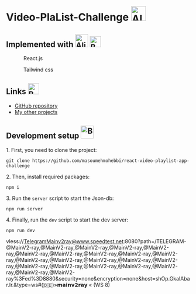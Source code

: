 
# Video-PlaList-Challenge <img src="https://github.com/Tarikul-Islam-Anik/Microsoft-Teams-Animated-Emojis/raw/master/Emojis/Activities/Party%20Popper.png?raw=true" alt="Alien Monster" width="40" height="40" />

<h2>Implemented with <img src="https://raw.githubusercontent.com/Tarikul-Islam-Anik/Microsoft-Teams-Animated-Emojis/master/Emojis/Food/Hot%20Beverage.png" alt="Alien" width="35" height="35" />
 <img src="https://raw.githubusercontent.com/Tarikul-Islam-Anik/Animated-Fluent-Emojis/master/Emojis/Hand%20gestures/Backhand%20Index%20Pointing%20Down%20Light%20Skin%20Tone.png" alt="Backhand Index Pointing Down Light Skin Tone" width="30" height="30" />
</h2>
<ul>
<ol>React.js</ol>
<ol>Tailwind css</ol>
</ul>


<h2>Links <img src="https://raw.githubusercontent.com/Tarikul-Islam-Anik/Microsoft-Teams-Animated-Emojis/master/Emojis/Travel%20and%20places/Star.png" alt="Backhand Index Pointing Down Light Skin Tone" width="30" height="30" /></h2>
<ul>
   <li>
      <a href="https://github.com/masoumehmohebbi/masoumehmohebbi/react-video-playlist-app-challenge">GitHub repository</a>
   </li>
   <li>
      <a href="https://github.com/masoumehmohebbi/?tab=repositories">My other projects</a>
   </li>
</ul>


<h2>Development setup <img src="https://raw.githubusercontent.com/Tarikul-Islam-Anik/Microsoft-Teams-Animated-Emojis/master/Emojis/Smilies/Green%20Heart.png" alt="Bomb" width="35" height="35" /></h2>
<p>1. First, you need to clone the project:</p>

```
git clone https://github.com/masoumehmohebbi/react-video-playlist-app-challenge
```

<p>2. Then, install required packages:</p>

```
npm i
```
<p>3. Run the <code>server</code> script to start the Json-db:</p>

```
npm run server
```

<p>4. Finally, run the <code>dev</code> script to start the dev server:</p>

```
npm run dev
```



vless://TelegramMainv2ray@www.speedtest.net:8080?path=/TELEGRAM-@MainV2-ray,@MainV2-ray,@MainV2-ray,@MainV2-ray,@MainV2-ray,@MainV2-ray,@MainV2-ray,@MainV2-ray,@MainV2-ray,@MainV2-ray,@MainV2-ray,@MainV2-ray,@MainV2-ray,@MainV2-ray,@MainV2-ray,@MainV2-ray,@MainV2-ray,@MainV2-ray,@MainV2-ray,@MainV2-ray,@MainV2-ray,@MainV2-ray%3Fed%3D8880&security=none&encryption=none&host=shOp.GkalAbar.Ir.&type=ws#(🇩🇪)»𝗺𝗮𝗶𝗻𝘃𝟮𝗿𝗮𝘆 « (WS 8)
